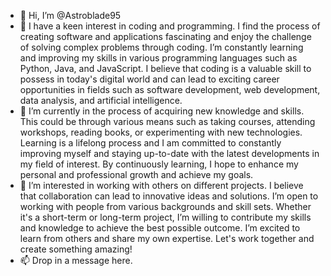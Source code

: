 - 👋 Hi, I’m @Astroblade95
- 👀 I have a keen interest in coding and programming. 
       I find the process of creating software and applications fascinating and enjoy the challenge of solving complex problems through coding. 
       I’m constantly learning and improving my skills in various programming languages such as Python, Java, and JavaScript. 
       I believe that coding is a valuable skill to possess in today's digital world and can lead to exciting career opportunities in fields such as software development, web development, data analysis, and artificial intelligence.
- 🌱 I’m currently in the process of acquiring new knowledge and skills.
       This could be through various means such as taking courses, attending workshops, reading books, or experimenting with new technologies.
       Learning is a lifelong process and I am committed to constantly improving myself and staying up-to-date with the latest developments in my field of interest.
       By continuously learning, I hope to enhance my personal and professional growth and achieve my goals.
- 💞️ I’m interested in working with others on different projects.
       I believe that collaboration can lead to innovative ideas and solutions.
       I’m open to working with people from various backgrounds and skill sets.
       Whether it's a short-term or long-term project, I’m willing to contribute my skills and knowledge to achieve the best possible outcome.
       I’m excited to learn from others and share my own expertise.
       Let's work together and create something amazing!
- 📫 Drop in a message here.  

<!---
Astroblade95/Astroblade95 is a ✨ special ✨ repository because its `README.md` (this file) appears on your GitHub profile.
You can click the Preview link to take a look at your changes.
--->
